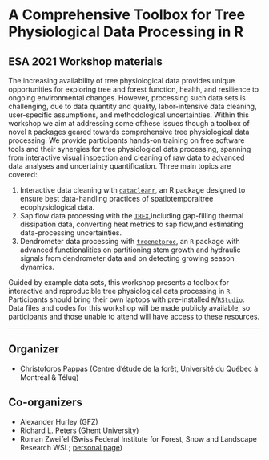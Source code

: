 # A Comprehensive Toolbox for Tree Physiological Data Processing in R

## ESA 2021 Workshop materials

The increasing availability of tree physiological data provides unique opportunities for exploring tree and forest function, health, and resilience to ongoing environmental changes. However, processing such data sets is challenging, due to data quantity and quality, labor-intensive data cleaning, user-specific assumptions, and methodological uncertainties.
Within this workshop we aim at addressing some ofthese issues though a toolbox of novel `R` packages geared towards comprehensive tree physiological data processing.
We provide participants hands-on training on free software tools and their synergies for tree physiological data processing, spanning from interactive visual inspection and cleaning of raw data to advanced data analyses and uncertainty quantification. 
Three main topics are covered:  
1. Interactive data cleaning with [`datacleanr`](https://the-hull.github.io/datacleanr/), an R package designed to ensure best data-handling practices of spatiotemporaltree ecophysiological data.  
2. Sap flow data processing with the [`TREX`](https://the-hull.github.io/TREX/),including gap-filling thermal dissipation data, converting heat metrics to sap flow,and estimating data-processing uncertainties.  
3. Dendrometer data processing with [`treenetproc`](https://github.com/treenet/treenetproc/), an `R` package with advanced functionalities on partitioning stem growth and hydraulic signals from dendrometer data and on detecting growing season dynamics.


Guided by example data sets, this workshop presents a toolbox for interactive and reproducible tree physiological data processing in `R`.
Participants should bring their own laptops with pre-installed [`R`](https://r-project.org])/[`RStudio`](https://rstudio.com/). 
Data files and codes for this workshop will be made publicly available, so participants and those unable to attend will have access to these resources.

___

<!-- 
# update!
- Follow this [**link**](https://raw.githubusercontent.com/deep-org/workshop_data/master/esa-workshop2020/WK%2021%20-%20Advanced%20Analyses%20of%20Tree%20Physiological%20Time%20Series%20in%20R%20and%20PhytoSim.pdf) for a presentation introducing the workshop.
- Follow this [**link**](/docs-workshops/esa-workshop2021) to view the course materials.
___
-->

## Organizer

- Christoforos Pappas (Centre d’étude de la forêt, Université du Québec à Montréal & Téluq)

## Co-organizers
 
- Alexander Hurley (GFZ)
- Richard L. Peters (Ghent University)
- Roman Zweifel (Swiss Federal Institute for Forest, Snow and Landscape Research WSL; [personal page](https://www.wsl.ch/de/mitarbeitende/zweifel.html))
